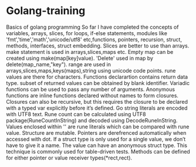 # Golang-training
Basics of golang programming
So far I have completed the concepts of variables, arrays, slices, for loops, if-else statements, modules like 'fmt','time','math','unicode/utf8' etc,functions, pointers, recursion, struct, methods, interfaces, struct embedding. 
Slices are better to use than arrays.
make statement is used in arrays,slices,maps etc. Empty map can be created using make(map[key]value). 'Delete' used in map by delete(map_name,"key").
range are used in arrays,slices,maps,keys(maps),string using unicode code points. rune values are there for characters. 
Functions declarartion contains return data type. subset of returned values can be obtained by blank identifier.
Variadic functions can be used to pass any number of arguments. Anonymous functions are inline functions declared without names to form closures. 
Closures can also be recursive, but this requires the closure to be declared with a typed var explicitly before it’s defined.
Go string literals are encoded with UTF8 text. Rune count can be calculated using UTF8 package(RuneCountInString) and decoded using DecodeRuneInString.
Values enclosed within '' are rune literals which can be compared with rune value.
Structure are mutable. Pointers are derefrenced automatically when accessed with dot. 
If a struct type is only used for a single value, we don’t have to give it a name. The value can have an anonymous struct type. This technique is commonly used for table-driven tests.
Methods can be defined for either pointer or value receiver types(*rect,rect).
